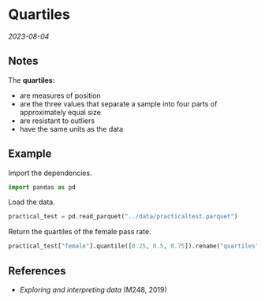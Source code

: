 
# Quartiles

*2023-08-04*

## Notes

The **quartiles**:

- are measures of position
- are the three values that separate a sample into four parts of approximately equal size
- are resistant to outliers
- have the same units as the data

## Example

Import the dependencies.

```python
import pandas as pd
```

Load the data.

```python
practical_test = pd.read_parquet("../data/practicaltest.parquet")
```

Return the quartiles of the female pass rate.

```python
practical_test["female"].quantile([0.25, 0.5, 0.75]).rename("quartiles")
```

## References

- *Exploring and interpreting data* (M248, 2019)
